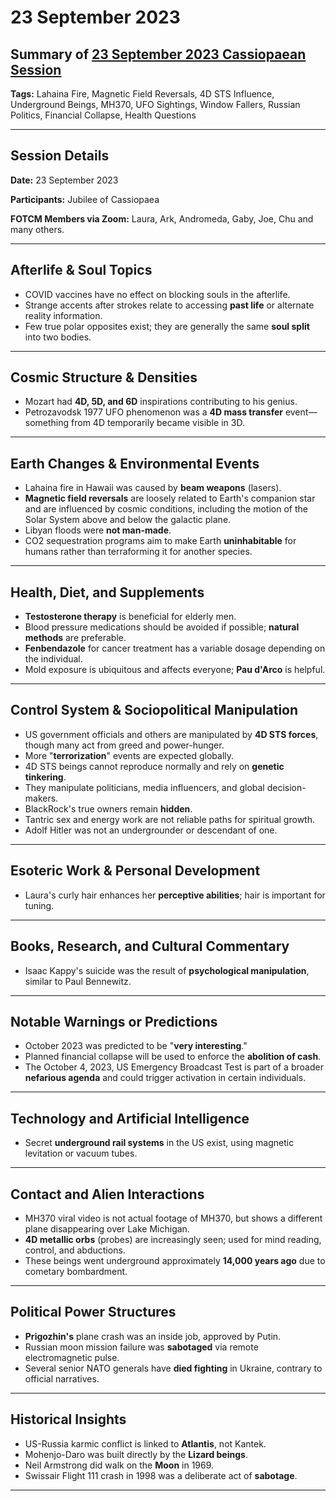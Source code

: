 # 23 September 2023

## Summary of [23 September 2023 Cassiopaean Session](https://cassiopaea.org/forum/threads/session-23-september-2023.53808/)

**Tags:** Lahaina Fire, Magnetic Field Reversals, 4D STS Influence, Underground Beings, MH370, UFO Sightings, Window Fallers, Russian Politics, Financial Collapse, Health Questions

---

## Session Details

**Date:** 23 September 2023

**Participants:** Jubilee of Cassiopaea

**FOTCM Members via Zoom:** Laura, Ark, Andromeda, Gaby, Joe, Chu and many others.

---

## Afterlife & Soul Topics

- COVID vaccines have no effect on blocking souls in the afterlife.
- Strange accents after strokes relate to accessing **past life** or alternate reality information.
- Few true polar opposites exist; they are generally the same **soul split** into two bodies.

---

## Cosmic Structure & Densities

- Mozart had **4D, 5D, and 6D** inspirations contributing to his genius.
- Petrozavodsk 1977 UFO phenomenon was a **4D mass transfer** event—something from 4D temporarily became visible in 3D.

---

## Earth Changes & Environmental Events

- Lahaina fire in Hawaii was caused by **beam weapons** (lasers).
- **Magnetic field reversals** are loosely related to Earth's companion star and are influenced by cosmic conditions, including the motion of the Solar System above and below the galactic plane.
- Libyan floods were **not man-made**.
- CO2 sequestration programs aim to make Earth **uninhabitable** for humans rather than terraforming it for another species.

---

## Health, Diet, and Supplements

- **Testosterone therapy** is beneficial for elderly men.
- Blood pressure medications should be avoided if possible; **natural methods** are preferable.
- **Fenbendazole** for cancer treatment has a variable dosage depending on the individual.
- Mold exposure is ubiquitous and affects everyone; **Pau d'Arco** is helpful.

---

## Control System & Sociopolitical Manipulation

- US government officials and others are manipulated by **4D STS forces**, though many act from greed and power-hunger.
- More "**terrorization**" events are expected globally.
- 4D STS beings cannot reproduce normally and rely on **genetic tinkering**.
- They manipulate politicians, media influencers, and global decision-makers.
- BlackRock's true owners remain **hidden**.
- Tantric sex and energy work are not reliable paths for spiritual growth.
- Adolf Hitler was not an undergrounder or descendant of one.

---

## Esoteric Work & Personal Development

- Laura's curly hair enhances her **perceptive abilities**; hair is important for tuning.

---

## Books, Research, and Cultural Commentary

- Isaac Kappy's suicide was the result of **psychological manipulation**, similar to Paul Bennewitz.

---

## Notable Warnings or Predictions

- October 2023 was predicted to be "**very interesting**."
- Planned financial collapse will be used to enforce the **abolition of cash**.
- The October 4, 2023, US Emergency Broadcast Test is part of a broader **nefarious agenda** and could trigger activation in certain individuals.

---

## Technology and Artificial Intelligence

- Secret **underground rail systems** in the US exist, using magnetic levitation or vacuum tubes.

---

## Contact and Alien Interactions

- MH370 viral video is not actual footage of MH370, but shows a different plane disappearing over Lake Michigan.
- **4D metallic orbs** (probes) are increasingly seen; used for mind reading, control, and abductions.
- These beings went underground approximately **14,000 years ago** due to cometary bombardment.

---

## Political Power Structures

- **Prigozhin's** plane crash was an inside job, approved by Putin.
- Russian moon mission failure was **sabotaged** via remote electromagnetic pulse.
- Several senior NATO generals have **died fighting** in Ukraine, contrary to official narratives.

---

## Historical Insights

- US-Russia karmic conflict is linked to **Atlantis**, not Kantek.
- Mohenjo-Daro was built directly by the **Lizard beings**.
- Neil Armstrong did walk on the **Moon** in 1969.
- Swissair Flight 111 crash in 1998 was a deliberate act of **sabotage**.

---

